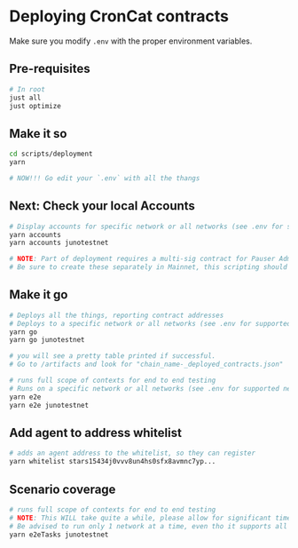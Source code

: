 # Deploying CronCat contracts

Make sure you modify `.env` with the proper environment variables.

## Pre-requisites

```bash
# In root
just all
just optimize
```

## Make it so

```bash
cd scripts/deployment
yarn

# NOW!!! Go edit your `.env` with all the thangs
```

## Next: Check your local Accounts

```bash
# Display accounts for specific network or all networks (see .env for supported networks list)
yarn accounts
yarn accounts junotestnet

# NOTE: Part of deployment requires a multi-sig contract for Pauser Admin.
# Be sure to create these separately in Mainnet, this scripting should only be used for testnet!!!!
```

## Make it go

```bash
# Deploys all the things, reporting contract addresses
# Deploys to a specific network or all networks (see .env for supported networks list)
yarn go
yarn go junotestnet

# you will see a pretty table printed if successful.
# Go to /artifacts and look for "chain_name-_deployed_contracts.json"

# runs full scope of contexts for end to end testing
# Runs on a specific network or all networks (see .env for supported networks list)
yarn e2e
yarn e2e junotestnet
```

## Add agent to address whitelist

```bash
# adds an agent address to the whitelist, so they can register
yarn whitelist stars15434j0vvv8un4hs0sfx8avmnc7yp...
```

## Scenario coverage

```bash
# runs full scope of contexts for end to end testing
# NOTE: This WILL take quite a while, please allow for significant time for this to complete.
# Be advised to run only 1 network at a time, even tho it supports all
yarn e2eTasks junotestnet
```
